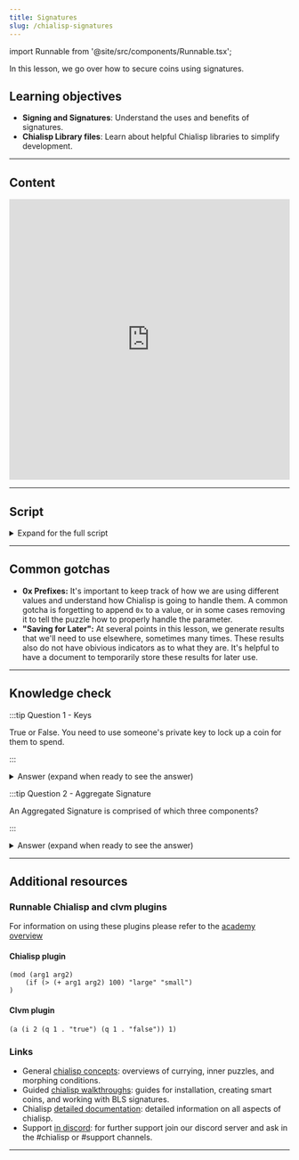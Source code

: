 ```yaml
---
title: Signatures
slug: /chialisp-signatures
---
```


import Runnable from '@site/src/components/Runnable.tsx';

In this lesson, we go over how to secure coins using signatures.

## Learning objectives

- **Signing and Signatures**: Understand the uses and benefits of signatures.
- **Chialisp Library files**: Learn about helpful Chialisp libraries to simplify development.

---

## Content

<div class="videoWrapper">
<iframe width="100%" height="504" src="https://www.youtube.com/embed/zD1rhLKgc9Y" frameborder="0" allowfullscreen="allowfullscreen"></iframe>
</div>

---

## Script

<details>

<summary> Expand for the full script </summary>

00:00  
We created our first smart coin and secured it so that only someone with the correct password could spend it. In this video, we'll use a signature to secure our coin so that only the person with the correct signature will be able to spend the coin.

00:20  
So what is a signature? A digital signature allows you to sign a message with a private key. This message can then be verified by a recipient using your public key. Let's start with an example of signing a message and then verifying it.

00:40  
Run `chia keys sign --message` with the message `"hello" --hdpath m` then choose your wallet ID. This process will sign the message 'hello' with your private key. To verify this message we'll run `chia keys verify` enter the message, then the signature and the sender's public key. (`chia keys verify --message hello --signature [SIG] --public_key [PUB_KEY]`)

01:00  
So now that we know how signing works, let's create a coin that can be spent when given the correct signature. So in our chialisp file, let's define a module that takes two parameters. The first will be a public key that we'll curry in later. This will determine who is able to spend the coin.

01:20  
The second parameter will be the conditions that determine how the coin will be spent. Next, we'll include some libraries to make our code a bit easier to write. The first lets us use written condition codes rather than number codes, and the second is a library for tree hashing.

01:40  
To install these libraries, run this command in the terminal. `cdv clsp retrieve sha256tree condition-codes`. Back to our chialisp file, we'll define a combine statement with`c` and for the first parameter, create a list composed of the `AGG_SIG_ME` condition, our public key parameter and the conditions parameter run through the tree hashing library. (`(c (list AGG_SIG_ME PUBLIC_KEY (sha256tree conditions)) conditions)`)

02:00  
The second parameter in the combine statement will be the conditions that are passed into the program. So what does this do? Well the `AGG_SIG_ME` condition is a standard condition that signs a message with a public key. In this case we are currying in the key and the message is the tree hash of the conditions parameter.

02:20  
We do this so that the conditions cannot be modified by the farmer. So in order to spend the coin, the user must provide a solution that contains a list of conditions; or how they'd like to spend the coin; as well as a signature to show that they are the ones authorized to do so.

02:40  
For this example, we're going to create a solution that uses the `CREATE_COIN` condition to essentially unlock the value of the coin and send it back to our wallet. First, let's finish creating this coin. We'll get our master public key with `chia keys show` and curry that into our program. It's important to prefix the key with `0x` to show that it is a value.

03:00  
Now we'll get the puzzle reveal with `opc` and enter in the compiled code. Make sure to save this for later. And for the puzzle hash we'll run `opc -h` and enter the compiled code. We'll save this for later as well. We'll need to take the puzzle hash and encode it into an address. Run `cdv encode --prefix txch` and enter the puzzle hash.

03:20  
That gives us the puzzle address. Now we'll send an amount of chia to this address to lock it. And we'll check the status. Once confirmed, we'll be ready to spend it.

03:40  
To spend the coin, we'll need to create a spend bundle. Take a look at this outline. this should look familiar to the spend bundle we created in the previous video. We'll need four things, the coin record, the puzzle reveal which we already calculated, the solution we want to provide, and an aggregated signature to authorize our spend.

04:00  
To get the coin record, run `cdv rpc coinrecords --by puzzlehash` and enter the puzzle hash from earlier. Copy the coin object and paste it into the spend bundle template. Next we can enter the puzzle reveal we calculated earlier. For the solution, we're going to have to so some work.

04:20  
We'll use the standard condition `CREATE_COIN` to unlock the value of the coin and send it back to our wallet. To do that, we'll need our address which we can get with `chia wallet get address` and decode it to get the wallet address puzzle hash with `cdv decode` and our address.

04:40  
To craft the solution, we'll run this command where `51` is the `CREATE_COIN` condition code, our wallet address puzzle hash, and an amount in mojo. We can enter this response into the solution of our spend bundle.

05:00  
Finally, the aggregated signature. Remember that the message we are signing is the tree hash of our conditions; or our solution. So first, let's generate that hash. Next we'll also need the coin ID and the genesis challenge. The genesis challenge is a standard value for each network.

05:20  
You can find the appropriate challenge by entering `chia show -s` and searching for 'genesis challenge'. For the coin ID, we actually need the parent ID, the puzzle hash, and the amount which can all be found in the coin record we copied earlier.

05:40  
To get the coin ID, we'll run `cdv inspect -id coins` enter the parent ID, the puzzle hash, and the amount. (`cdv inspect -id coins --parent-id [PARENT_ID] --puzzle-hash [PUZZLE_HASH] --amount [AMOUNT]`) The `AGG_SIG_ME` condition expects the concatenation of the conditions treehash, coin ID, and genesis challenge, so run

06:00  
`concat` the conditions treehash, coin ID, and genesis challenge. Make sure to use the prefix `0x` to signify that these are values. Now let's sign this message and since we're NOT using it as a value, remember to remove the `0x` prefix this time.

06:20  
Now we can enter this signature into our spend bundle and push it. Run `cdv rpc pushtx spendbundle.json`. If your signature is incorrect, you'll get a failure message. Otherwise, congratulations! You've created a smart coin secured with a signature and spent it.

06:40  
So we've talked in this video about how signatures work, their importance, and how to implement them into a smart coin. Thanks so much for watching, I'll see you next time.

</details>

---

## Common gotchas

- **0x Prefixes:** It's important to keep track of how we are using different values and understand how Chialisp is going to handle them. A common gotcha is forgetting to append `0x` to a value, or in some cases removing it to tell the puzzle how to properly handle the parameter.
- **"Saving for Later":** At several points in this lesson, we generate results that we'll need to use elsewhere, sometimes many times. These results also do not have obivious indicators as to what they are. It's helpful to have a document to temporarily store these results for later use.

---

## Knowledge check

:::tip Question 1 - Keys

True or False. You need to use someone's private key to lock up a coin for them to spend.

:::

<details>

<summary> Answer (expand when ready to see the answer)  </summary>

False. You would use their public key. Private keys are to be kept secret and never revealed to anyone.

</details>

:::tip Question 2 - Aggregate Signature

An Aggregated Signature is comprised of which three components?

:::

<details>

<summary> Answer (expand when ready to see the answer) </summary>

The `AGG_SIG_ME` condition expects a concatenated value of the following:

1. The conditions treehash.
2. The coin ID.
3. The genesis challenge.

</details>

---

## Additional resources

### Runnable Chialisp and clvm plugins

For information on using these plugins please refer to the [academy overview](/academy-overview#runnable-chialisp-and-clvm-plugins)

#### Chialisp plugin

<Runnable flavor='chialisp' input='(10 99)'>

```chialisp
(mod (arg1 arg2)
    (if (> (+ arg1 arg2) 100) "large" "small")
)
```

</Runnable>

#### Clvm plugin

<Runnable flavor='clvm' input='(1)'>

```chialisp
(a (i 2 (q 1 . "true") (q 1 . "false")) 1)
```

</Runnable>

### Links

- General [chialisp concepts](https://chialisp.com/chialisp-concepts/): overviews of currying, inner puzzles, and morphing conditions.
- Guided [chialisp walkthroughs](https://docs.chia.net/guides/): guides for installation, creating smart coins, and working with BLS signatures.
- Chialisp [detailed documentation](https://chialisp.com/): detailed information on all aspects of chialisp.
- Support [in discord](https://discord.gg/chia): for further support join our discord server and ask in the #chialisp or #support channels.

---

